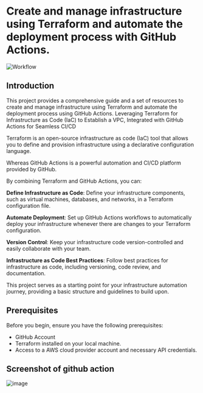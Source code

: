 # Create and manage infrastructure using Terraform and automate the deployment process with GitHub Actions.

![Workflow](https://github.com/pranavp14/terraform-vpc-github-action/assets/86883246/5ebc2b95-08ba-4d62-a4a9-c4dad479a856)
 
 ## Introduction 
 This project provides a comprehensive guide and a set of resources to create and manage infrastructure using Terraform and automate the deployment process using GitHub Actions. Leveraging Terraform for Infrastructure as Code (IaC) to Establish a VPC, Integrated with GitHub Actions for Seamless CI/CD
 
 Terraform is an open-source infrastructure as code (IaC) tool that allows you to define and provision infrastructure using a declarative configuration language. 
 
 Whereas GitHub Actions is a powerful automation and CI/CD platform provided by GitHub.

 
By combining Terraform and GitHub Actions, you can:

**Define Infrastructure as Code**: Define your infrastructure components, such as virtual machines, databases, and networks, in a Terraform configuration file.

**Automate Deployment**: Set up GitHub Actions workflows to automatically deploy your infrastructure whenever there are changes to your Terraform configuration.

**Version Control**: Keep your infrastructure code version-controlled and easily collaborate with your team.

**Infrastructure as Code Best Practices**: Follow best practices for infrastructure as code, including versioning, code review, and documentation.

This project serves as a starting point for your infrastructure automation journey, providing a basic structure and guidelines to build upon.

## Prerequisites
Before you begin, ensure you have the following prerequisites:

* GitHub Account
* Terraform installed on your local machine.
* Access to a AWS cloud provider account and necessary API credentials.

## Screenshot of github action
![image](https://github.com/pranavp14/terraform-vpc-github-action/assets/86883246/70b66266-f373-44f4-a80a-8c74d6f362ab)



